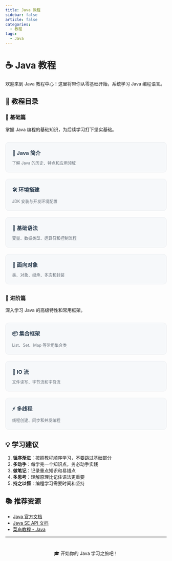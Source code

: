 ```yaml
---
title: Java 教程
sidebar: false
article: false
categories:
  - 教程
tags:
  - Java
---
```


# ☕ Java 教程

欢迎来到 Java 教程中心！这里将带你从零基础开始，系统学习 Java 编程语言。

## 📖 教程目录

### 🌟 基础篇

掌握 Java 编程的基础知识，为后续学习打下坚实基础。

<div class="course-list">
  <div class="course-item">
    <a href="./basic/introduction.html">
      <h3>📘 Java 简介</h3>
      <p>了解 Java 的历史、特点和应用领域</p>
    </a>
  </div>
  
  <div class="course-item">
    <a href="./basic/install.html">
      <h3>🛠️ 环境搭建</h3>
      <p>JDK 安装与开发环境配置</p>
    </a>
  </div>
  
  <div class="course-item">
    <a href="./basic/syntax.html">
      <h3>📝 基础语法</h3>
      <p>变量、数据类型、运算符和控制流程</p>
    </a>
  </div>
  
  <div class="course-item">
    <a href="./basic/oop.html">
      <h3>🎯 面向对象</h3>
      <p>类、对象、继承、多态和封装</p>
    </a>
  </div>
</div>

### 🚀 进阶篇

深入学习 Java 的高级特性和常用框架。

<div class="course-list">
  <div class="course-item">
    <a href="./advanced/collection.html">
      <h3>📦 集合框架</h3>
      <p>List、Set、Map 等常用集合类</p>
    </a>
  </div>
  
  <div class="course-item">
    <a href="./advanced/io.html">
      <h3>📂 IO 流</h3>
      <p>文件读写、字节流和字符流</p>
    </a>
  </div>
  
  <div class="course-item">
    <a href="./advanced/multithreading.html">
      <h3>⚡ 多线程</h3>
      <p>线程创建、同步和并发编程</p>
    </a>
  </div>
</div>

## 💡 学习建议

1. **循序渐进**：按照教程顺序学习，不要跳过基础部分
2. **多动手**：每学完一个知识点，务必动手实践
3. **做笔记**：记录重点知识和易错点
4. **多思考**：理解原理比记住语法更重要
5. **持之以恒**：编程学习需要时间和坚持

## 📚 推荐资源

- [Java 官方文档](https://docs.oracle.com/javase/)
- [Java SE API 文档](https://docs.oracle.com/en/java/javase/)
- [菜鸟教程 - Java](https://www.runoob.com/java/)

---

<div style="text-align: center; margin-top: 40px;">
  <p>🎓 开始你的 Java 学习之旅吧！</p>
</div>

<style scoped>
.course-list {
  display: grid;
  grid-template-columns: repeat(auto-fill, minmax(280px, 1fr));
  gap: 20px;
  margin: 30px 0;
}

.course-item {
  background: var(--bg-color-secondary, #f6f8fa);
  border: 1px solid var(--border-color, #eaecef);
  border-radius: 10px;
  padding: 20px;
  transition: all 0.3s ease;
}

.course-item:hover {
  transform: translateY(-5px);
  box-shadow: 0 8px 20px rgba(0, 0, 0, 0.1);
  border-color: var(--accent-color, #3eaf7c);
}

.course-item a {
  text-decoration: none;
  color: inherit;
}

.course-item h3 {
  margin-top: 0;
  margin-bottom: 10px;
  color: var(--text-color, #2c3e50);
  border: none;
}

.course-item p {
  margin: 0;
  color: var(--text-color-secondary, #6a737d);
  font-size: 0.9em;
}
</style>


